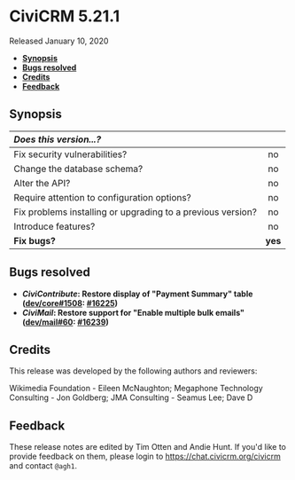# CiviCRM 5.21.1

Released January 10, 2020

- **[Synopsis](#synopsis)**
- **[Bugs resolved](#bugs)**
- **[Credits](#credits)**
- **[Feedback](#feedback)**

## <a name="synopsis"></a>Synopsis

| *Does this version...?*                                         |         |
|:--------------------------------------------------------------- |:-------:|
| Fix security vulnerabilities?                                   |   no    |
| Change the database schema?                                     |   no    |
| Alter the API?                                                  |   no    |
| Require attention to configuration options?                     |   no    |
| Fix problems installing or upgrading to a previous version?     |   no    |
| Introduce features?                                             |   no    |
| **Fix bugs?**                                                   | **yes** |

## <a name="bugs"></a>Bugs resolved

* **_CiviContribute_: Restore display of "Payment Summary" table ([dev/core#1508](https://lab.civicrm.org/dev/core/issues/1508): [#16225](https://github.com/civicrm/civicrm-core/pull/16225))**
* **_CiviMail_: Restore support for "Enable multiple bulk emails" ([dev/mail#60](https://lab.civicrm.org/dev/mail/issues/60): [#16239](https://github.com/civicrm/civicrm-core/pull/16239))**

## <a name="credits"></a>Credits

This release was developed by the following authors and reviewers:

Wikimedia Foundation - Eileen McNaughton; Megaphone Technology Consulting -
Jon Goldberg; JMA Consulting - Seamus Lee; Dave D

## <a name="feedback"></a>Feedback

These release notes are edited by Tim Otten and Andie Hunt.  If you'd like to
provide feedback on them, please login to https://chat.civicrm.org/civicrm and
contact `@agh1`.
